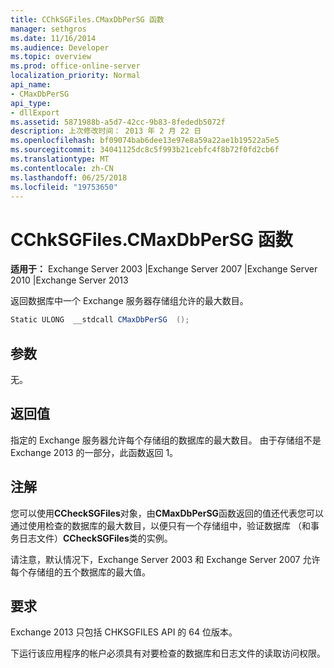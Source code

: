 ```yaml
---
title: CChkSGFiles.CMaxDbPerSG 函数
manager: sethgros
ms.date: 11/16/2014
ms.audience: Developer
ms.topic: overview
ms.prod: office-online-server
localization_priority: Normal
api_name:
- CMaxDbPerSG
api_type:
- dllExport
ms.assetid: 5871988b-a5d7-42cc-9b83-8fededb5072f
description: 上次修改时间： 2013 年 2 月 22 日
ms.openlocfilehash: bf09074bab6dee13e97e8a59a22ae1b19522a5e5
ms.sourcegitcommit: 34041125dc8c5f993b21cebfc4f8b72f0fd2cb6f
ms.translationtype: MT
ms.contentlocale: zh-CN
ms.lasthandoff: 06/25/2018
ms.locfileid: "19753650"
---
```

# <a name="cchksgfilescmaxdbpersg-function"></a>CChkSGFiles.CMaxDbPerSG 函数

**适用于：** Exchange Server 2003 |Exchange Server 2007 |Exchange Server 2010 |Exchange Server 2013
  
返回数据库中一个 Exchange 服务器存储组允许的最大数目。
  
```cs
Static ULONG  __stdcall CMaxDbPerSG  ();

```

## <a name="parameters"></a>参数

无。
  
## <a name="return-value"></a>返回值

指定的 Exchange 服务器允许每个存储组的数据库的最大数目。 由于存储组不是 Exchange 2013 的一部分，此函数返回 1。
  
## <a name="remarks"></a>注解

您可以使用**CCheckSGFiles**对象，由**CMaxDbPerSG**函数返回的值还代表您可以通过使用检查的数据库的最大数目，以便只有一个存储组中，验证数据库 （和事务日志文件）**CCheckSGFiles**类的实例。 
  
请注意，默认情况下，Exchange Server 2003 和 Exchange Server 2007 允许每个存储组的五个数据库的最大值。
  
## <a name="requirements"></a>要求

Exchange 2013 只包括 CHKSGFILES API 的 64 位版本。
  
下运行该应用程序的帐户必须具有对要检查的数据库和日志文件的读取访问权限。
  

